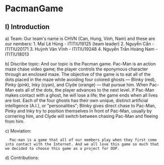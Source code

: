 # PacmanGame

 <h2>I) Introduction</h2>
 <p> a) Team:
  Our team's name is CHVN (Can, Hung, Vinh, Nam) and these are our nembers:
      1. Mai Lê Hùng - ITITIU19125 (team leader)
      2. Nguyễn Cần  - ITITIU20171
      3. Huỳnh Văn Vĩnh  - ITITIU19248
      4. Nguyễn Trần Hoàng Nam - ITITIU18013</p>
      
   b) Discribe topic:
      And our topic is the Pacman game. Pac-Man is an action maze chase video game; the player controls the eponymous character through an enclosed maze. The objective      of the game is to eat all of the dots placed in the maze while avoiding four colored ghosts — Blinky (red), Pinky (pink), Inky (cyan), and Clyde (orange) — that          pursue him. When Pac-Man eats all of the dots, the player advances to the next level. If Pac-Man makes contact with a ghost, he will lose a life; the game ends when      all lives are lost. Each of the four ghosts has their own unique, distinct artificial intelligence (A.I.), or "personalities"; Blinky gives direct chase to Pac-Man,      Pinky and Inky try to position themselves in front of Pac-Man, usually by cornering him, and Clyde will switch between chasing Pac-Man and fleeing from him.
   
   c) Moviation: 
   
      Pac-man is a game that all of our members play when they first come into contact with the Internet. And we all love this game so much that we decided to choose this game as a project for OOP.
      
   d) Contributions: 
   
   

